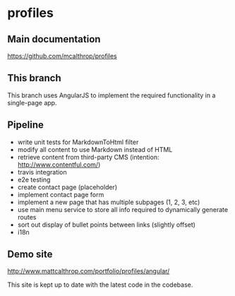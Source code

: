 profiles
====

## Main documentation
https://github.com/mcalthrop/profiles

## This branch
This branch uses AngularJS to implement the required functionality in a single-page app.

## Pipeline
- write unit tests for MarkdownToHtml filter
- modify all content to use Markdown instead of HTML
- retrieve content from third-party CMS (intention: http://www.contentful.com/)
- travis integration
- e2e testing
- create contact page (placeholder)
- implement contact page form
- implement a new page that has multiple subpages (1, 2, 3, etc)
- use main menu service to store all info required to dynamically generate routes
- sort out display of bullet points between links (slightly offset)
- i18n

## Demo site
http://www.mattcalthrop.com/portfolio/profiles/angular/

This site is kept up to date with the latest code in the codebase.
